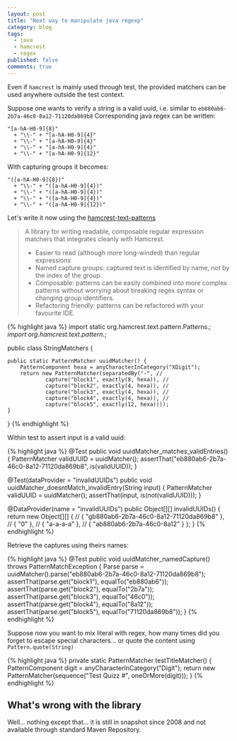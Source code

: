 ```yaml
---
layout: post
title: "Neat way to manipulate java regexp"
category: blog
tags:
  - java
  - hamcrest
  - regex
published: false
comments: true
---
```


Even if `hamcrest` is mainly used through test, the provided matchers can be used anywhere outside the test context.

Suppose one wants to verify a string is a valid uuid, i.e. similar to `eb880ab6-2b7a-46c0-8a12-71120da869b8`
Corresponding java regex can be written:

    "[a-hA-H0-9]{8}"
      + "\\-" + "[a-hA-H0-9]{4}" 
      + "\\-" + "[a-hA-H0-9]{4}"
      + "\\-" + "[a-hA-H0-9]{4}"
      + "\\-" + "[a-hA-H0-9]{12}"

With capturing groups it becomes:

    "([a-hA-H0-9]{8})"
      + "\\-" + "([a-hA-H0-9]{4})"
      + "\\-" + "([a-hA-H0-9]{4})"
      + "\\-" + "([a-hA-H0-9]{4})"
      + "\\-" + "([a-hA-H0-9]{12})"

Let's write it now using the [hamcrest-text-patterns](http://code.google.com/p/hamcrest-text-patterns/)

> A library for writing readable, composable regular expression matchers that integrates cleanly with Hamcrest.
>
> * Easier to read (although more long-winded) than regular expressions
> * Named capture groups: captured text is identified by name, not by the index of the group.
> * Composable: patterns can be easily combined into more complex patterns without worrying about breaking regex syntax or changing group identifiers.
> * Refactoring friendly: patterns can be refactored with your favourite IDE.


{% highlight java %}
import static org.hamcrest.text.pattern.Patterns.*;
import org.hamcrest.text.pattern.*;

public class StringMatchers {

	public static PatternMatcher uuidMatcher() {
        PatternComponent hexa = anyCharacterInCategory("XDigit");
        return new PatternMatcher(separatedBy("-", //
                capture("block1", exactly(8, hexa)), //
                capture("block2", exactly(4, hexa)), //
                capture("block3", exactly(4, hexa)), //
                capture("block4", exactly(4, hexa)), //
                capture("block5", exactly(12, hexa))));
    }
}
{% endhighlight %}

Within test to assert input is a valid uuid:

{% highlight java %}
@Test
public void uuidMatcher_matches_validEntries() {
    PatternMatcher validUUID = uuidMatcher();
    assertThat("eb880ab6-2b7a-46c0-8a12-71120da869b8", is(validUUID));
}

@Test(dataProvider = "invalidUUIDs")
public void uuidMatcher_doesntMatch_invalidEntry(String input) {
    PatternMatcher validUUID = uuidMatcher();
    assertThat(input, is(not(validUUID)));
}

@DataProvider(name = "invalidUUIDs")
public Object[][] invalidUUIDs() {
    return new Object[][] { //
    { "gb880ab6-2b7a-46c0-8a12-71120da869b8" }, //
            { "0" }, //
            { "a-a-a-a" }, //
            { "ab880ab6-2b7a-46c0-8a12" } };
}
{% endhighlight %}

Retrieve the captures using theirs names:

{% highlight java %}
@Test
public void uuidMatcher_namedCapture() throws PatternMatchException {
    Parse parse = uuidMatcher().parse("eb880ab6-2b7a-46c0-8a12-71120da869b8");
    assertThat(parse.get("block1"), equalTo("eb880ab6"));
    assertThat(parse.get("block2"), equalTo("2b7a"));
    assertThat(parse.get("block3"), equalTo("46c0"));
    assertThat(parse.get("block4"), equalTo("8a12"));
    assertThat(parse.get("block5"), equalTo("71120da869b8"));
}
{% endhighlight %}

Suppose now you want to mix literal with regex, how many times did you forget to escape special characters... or quote the content using `Pattern.quote(String)`

{% highlight java %}
private static PatternMatcher testTitleMatcher() {
    PatternComponent digit = anyCharacterInCategory("Digit");
    return new PatternMatcher(sequence("Test Quizz #", oneOrMore(digit)));
}
{% endhighlight %}

## What's wrong with the library

Well... nothing except that... it is still in snapshot since 2008 and not available through standard Maven Repository.
